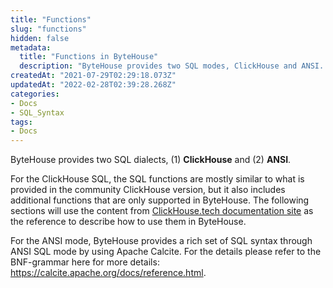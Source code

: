 ```yaml
---
title: "Functions"
slug: "functions"
hidden: false
metadata: 
  title: "Functions in ByteHouse"
  description: "ByteHouse provides two SQL modes, ClickHouse and ANSI. For the ClickHouse mode, some are self-developed functions by ByteHouse."
createdAt: "2021-07-29T02:29:18.073Z"
updatedAt: "2022-02-28T02:39:28.268Z"
categories:
- Docs
- SQL_Syntax
tags:
- Docs
---
```

ByteHouse provides two SQL dialects, (1) **ClickHouse** and (2) **ANSI**. 

For the ClickHouse SQL, the SQL functions are mostly similar to what is provided in the community ClickHouse version, but it also includes additional functions that are only supported in ByteHouse. The following sections will use the content from [ClickHouse.tech documentation site](https://clickhouse.tech/docs/en/sql-reference/functions/) as the reference to describe how to use them in ByteHouse.

For the ANSI mode, ByteHouse provides a rich set of SQL syntax through ANSI SQL mode by using Apache Calcite. For the details please refer to the BNF-grammar here for more details: https://calcite.apache.org/docs/reference.html.